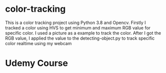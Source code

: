 # color-tracking

This is a color tracking project using Python 3.8 and Opencv. Firstly I tracked a color using HVS to get minimum and maximum RGB value for specific color. I used a picture as a example to track the color. After I got the RGB value, I applied the value to the detecting-object.py to track specific color realtime using my webcam

# Udemy Course
